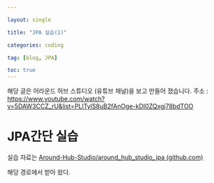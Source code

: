 ```yaml
---

layout: single

title: "JPA 실습(1)"

categories: coding

tag: [blog, JPA]

toc: true
---
```


해당 글은 어라운드 허브 스튜디오 (유튜브 채널)을 보고 만들어 졌습니다.
주소 : https://www.youtube.com/watch?v=5DAW3CCZ_rU&list=PLlTylS8uB2fAnOge-kDI0ZQxgj78bdTOO

# JPA간단 실습

실습 자료는 [Around-Hub-Studio/around_hub_studio_jpa (github.com)](https://github.com/Around-Hub-Studio/around_hub_studio_jpa)

해당 경로에서 받아 왔다.

